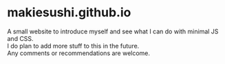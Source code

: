 # makiesushi.github.io
A small website to introduce myself and see what I can do with minimal JS and CSS.  
I do plan to add more stuff to this in the future.  
Any comments or recommendations are welcome.  
